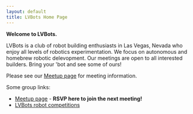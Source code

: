 ```yaml
---
layout: default
title: LVBots Home Page
---
```


**Welcome to LVBots.**

LVBots is a club of robot building enthusiasts in Las Vegas, Nevada
who enjoy all levels of robotics experimentation.  We focus on
autonomous and homebrew robotic delevopment.  Our meetings are open to
all interested builders. Bring your 'bot and see some of ours!

Please see our [Meetup page](http://www.meetup.com/lvbots/) for
meeting information.

Some group links:

* [Meetup page](http://www.meetup.com/lvbots/) - **RSVP here to join the next meeting!**
* [LVBots robot competitions](events)